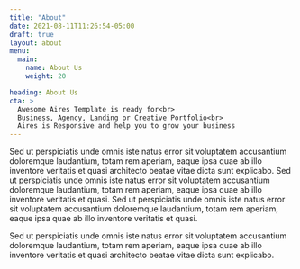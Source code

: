 ```yaml
---
title: "About"
date: 2021-08-11T11:26:54-05:00
draft: true
layout: about
menu:
  main:
    name: About Us
    weight: 20

heading: About Us
cta: >
  Awesome Aires Template is ready for<br>
  Business, Agency, Landing or Creative Portfolio<br>
  Aires is Responsive and help you to grow your business
---
```

Sed ut perspiciatis unde omnis iste natus error sit voluptatem accusantium doloremque laudantium, totam rem aperiam, eaque ipsa quae ab illo inventore veritatis et quasi architecto beatae vitae dicta sunt explicabo. Sed ut perspiciatis unde omnis iste natus error sit voluptatem accusantium doloremque laudantium, totam rem aperiam, eaque ipsa quae ab illo inventore veritatis et quasi. Sed ut perspiciatis unde omnis iste natus error sit voluptatem accusantium doloremque laudantium, totam rem aperiam, eaque ipsa quae ab illo inventore veritatis et quasi.

Sed ut perspiciatis unde omnis iste natus error sit voluptatem accusantium doloremque laudantium, totam rem aperiam, eaque ipsa quae ab illo inventore veritatis et quasi architecto beatae vitae dicta sunt explicabo.

        
